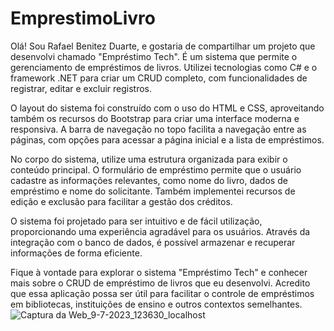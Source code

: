 # EmprestimoLivro
Olá! Sou Rafael Benitez Duarte, e gostaria de compartilhar um projeto que desenvolvi chamado "Empréstimo Tech". É um sistema que permite o gerenciamento de empréstimos de livros. Utilizei tecnologias como C# e o framework .NET para criar um CRUD completo, com funcionalidades de registrar, editar e excluir registros.

O layout do sistema foi construído com o uso do HTML e CSS, aproveitando também os recursos do Bootstrap para criar uma interface moderna e responsiva. A barra de navegação no topo facilita a navegação entre as páginas, com opções para acessar a página inicial e a lista de empréstimos.

No corpo do sistema, utilize uma estrutura organizada para exibir o conteúdo principal. O formulário de empréstimo permite que o usuário cadastre as informações relevantes, como nome do livro, dados de empréstimo e nome do solicitante. Também implementei recursos de edição e exclusão para facilitar a gestão dos créditos.

O sistema foi projetado para ser intuitivo e de fácil utilização, proporcionando uma experiência agradável para os usuários. Através da integração com o banco de dados, é possível armazenar e recuperar informações de forma eficiente.

Fique à vontade para explorar o sistema "Empréstimo Tech" e conhecer mais sobre o CRUD de empréstimo de livros que eu desenvolvi. Acredito que essa aplicação possa ser útil para facilitar o controle de empréstimos em bibliotecas, instituições de ensino e outros contextos semelhantes.
![Captura da Web_9-7-2023_123630_localhost](https://github.com/rafaelbenitezduartesharp/EmprestimoLivro/assets/109101648/82d8800f-7fa1-429c-b381-a6359e5c3273)
